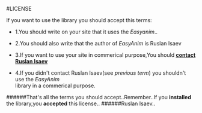 #LICENSE

If  you  want  to  use  the  library  you  should  accept  this  terms:

*  1.You  should  write  on  your  site  that  it  uses  the  *Easyanim*..

*  2.You  should  also    write  that  the  author  of  *EasyAnim*  is  Ruslan  Isaev

*  3.If  you  want  to  use  your  site  in  commerical  purpose,You  should  [**contact  Ruslan  Isaev**](mailto:rusikisaev@list.ru)

*  4.If  you  didn't  contact  Ruslan  Isaev(see  *previous  term*)  you  shouldn't  use  the  *EasyAnim*  
library  in  a  commerical  purpose.

######That's  all  the  terms  you  should  accept..Remember..If  you  **installed**  the  library,you  **accepted**  this license..
######Ruslan  Isaev..

